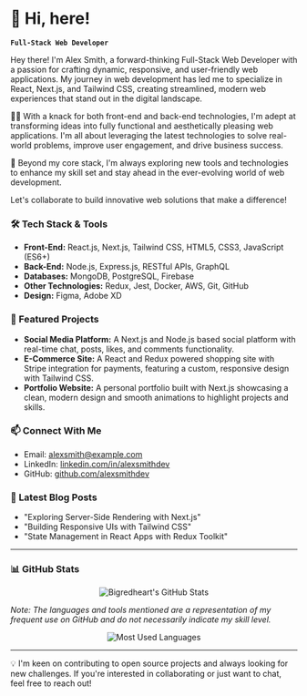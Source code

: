 # 🚀 Hi, here!

**`Full-Stack Web Developer`**

Hey there! I'm Alex Smith, a forward-thinking Full-Stack Web Developer with a passion for crafting dynamic, responsive, and user-friendly web applications. My journey in web development has led me to specialize in React, Next.js, and Tailwind CSS, creating streamlined, modern web experiences that stand out in the digital landscape.

👨‍💻 With a knack for both front-end and back-end technologies, I'm adept at transforming ideas into fully functional and aesthetically pleasing web applications. I'm all about leveraging the latest technologies to solve real-world problems, improve user engagement, and drive business success.

🌌 Beyond my core stack, I'm always exploring new tools and technologies to enhance my skill set and stay ahead in the ever-evolving world of web development.

Let's collaborate to build innovative web solutions that make a difference!

### 🛠️ Tech Stack & Tools

- **Front-End:** React.js, Next.js, Tailwind CSS, HTML5, CSS3, JavaScript (ES6+)
- **Back-End:** Node.js, Express.js, RESTful APIs, GraphQL
- **Databases:** MongoDB, PostgreSQL, Firebase
- **Other Technologies:** Redux, Jest, Docker, AWS, Git, GitHub
- **Design:** Figma, Adobe XD

### 🌟 Featured Projects

- **Social Media Platform:** A Next.js and Node.js based social platform with real-time chat, posts, likes, and comments functionality.
- **E-Commerce Site:** A React and Redux powered shopping site with Stripe integration for payments, featuring a custom, responsive design with Tailwind CSS.
- **Portfolio Website:** A personal portfolio built with Next.js showcasing a clean, modern design and smooth animations to highlight projects and skills.

### 📫 Connect With Me

- Email: alexsmith@example.com
- LinkedIn: [linkedin.com/in/alexsmithdev](https://www.linkedin.com/in/bigredheart/)
- GitHub: [github.com/alexsmithdev](https://github.com/bigredheart)

### 📝 Latest Blog Posts

- "Exploring Server-Side Rendering with Next.js"
- "Building Responsive UIs with Tailwind CSS"
- "State Management in React Apps with Redux Toolkit"

---

### 📊 GitHub Stats

<div align="center">
    <img src="https://github-readme-stats.vercel.app/api?username=bigredheart&show_icons=true&hide_border=true&theme=tokyonight" alt="Bigredheart's GitHub Stats">
</div>

*Note: The languages and tools mentioned are a representation of my frequent use on GitHub and do not necessarily indicate my skill level.*

<div align="center">
    <img src="https://github-readme-stats.vercel.app/api/top-langs/?username=bigredheart&layout=compact&theme=tokyonight" alt="Most Used Languages">
</div>

---

💡 I'm keen on contributing to open source projects and always looking for new challenges. If you're interested in collaborating or just want to chat, feel free to reach out!
